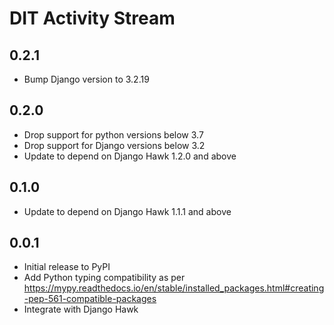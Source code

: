 # DIT Activity Stream

## 0.2.1

- Bump Django version to 3.2.19

## 0.2.0

- Drop support for python versions below 3.7
- Drop support for Django versions below 3.2
- Update to depend on Django Hawk 1.2.0 and above

## 0.1.0

- Update to depend on Django Hawk 1.1.1 and above

## 0.0.1

- Initial release to PyPI
- Add Python typing compatibility as per https://mypy.readthedocs.io/en/stable/installed_packages.html#creating-pep-561-compatible-packages
- Integrate with Django Hawk
